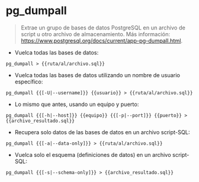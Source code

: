# pg_dumpall

> Extrae un grupo de bases de datos PostgreSQL en un archivo de script u otro archivo de almacenamiento.
> Más información: <https://www.postgresql.org/docs/current/app-pg-dumpall.html>.

- Vuelca todas las bases de datos:

`pg_dumpall > {{ruta/al/archivo.sql}}`

- Vuelca todas las bases de datos utilizando un nombre de usuario específico:

`pg_dumpall {{[-U|--username]}} {{usuario}} > {{ruta/al/archivo.sql}}`

- Lo mismo que antes, usando un equipo y puerto:

`pg_dumpall {{[-h|--host]}} {{equipo}} {{[-p|--port]}} {{puerto}} > {{archivo_resultado.sql}}`

- Recupera solo datos de las bases de datos en un archivo script-SQL:

`pg_dumpall {{[-a|--data-only]}} > {{ruta/al/archivo.sql}}`

- Vuelca solo el esquema (definiciones de datos) en un archivo script-SQL:

`pg_dumpall {{[-s|--schema-only]}} > {{archivo_resultado.sql}}`
